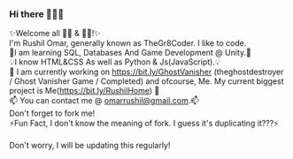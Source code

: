 ### Hi there 👋👋👋

<!--
**TheGr8Coder/TheGr8Coder** is a ✨ _special_ ✨ repository because its `README.md` (this file) appears on your GitHub profile.

Here are some ideas to get you started:

- 🔭 I’m currently working on ...
- 🌱 I’m currently learning ...
- 👯 I’m looking to collaborate on ...
- 🤔 I’m looking for help with ...
- 💬 Ask me about ...
- 📫 How to reach me: ...
- 😄 Pronouns: ...
- ⚡ Fun fact: ...
-->

✨Welcome all 👩‍💻 & 👨‍💻!✨<br>
I'm Rushil Omar, generally known as TheGr8Coder. I like to code.<br>
🌱I am learning SQL, Databases And Game Development @ Unity.🌱<br>
💡I know HTML&CSS As well as Python & Js(JavaScript).💡<br>
🔭 I am currently working on https://bit.ly/GhostVanisher (theghostdestroyer / Ghost Vanisher Game / Completed) and ofcourse, Me.
My current biggest project is Me(https://bit.ly/RushilHome) 🔭<br>
📫 You can contact me @ omarrushil@gmail.com.📫 <br>
Don't forget to fork me! <br>
⚡Fun Fact, I don't know the meaning of fork. I guess it's duplicating it???⚡<br>
<br>
Don't worry, I will be updating this regularly!
